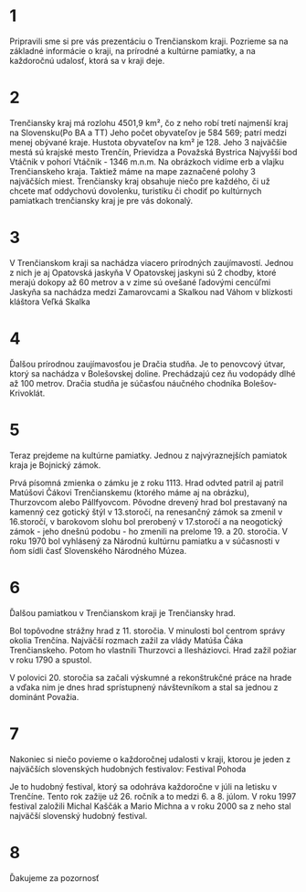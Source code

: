 # 1
Pripravili sme si pre vás prezentáciu o Trenčianskom kraji.
Pozrieme sa na základné informácie o kraji, na prírodné a kultúrne pamiatky, a na každoročnú udalosť, ktorá sa v kraji deje.


# 2
Trenčiansky kraj má rozlohu 4501,9 km², čo z neho robí tretí najmenší kraj na Slovensku(Po BA a TT)
Jeho počet obyvateľov je 584 569; patrí medzi menej obývané kraje.
Hustota obyvateľov na km² je 128.
Jeho 3 najväčšie mestá sú krajské mesto Trenčín, Prievidza a Považská Bystrica
Najvyšší bod Vtáčnik v pohorí Vtáčnik - 1346 m.n.m.
Na obrázkoch vidíme erb a vlajku Trenčianskeho kraja.
Taktiež máme na mape zaznačené polohy 3 najväčších miest.
Trenčiansky kraj obsahuje niečo pre každého, či už chcete mať
oddychovú dovolenku, turistiku či chodiť po kultúrnych
pamiatkach trenčiansky kraj je pre vás dokonalý.


# 3
V Trenčianskom kraji sa nachádza viacero prírodných zaujímavostí. Jednou z nich je aj Opatovská jaskyňa
V Opatovskej jaskyni sú 2 chodby, ktoré merajú dokopy až 60 metrov a v zime sú ovešané ľadovými cencúľmi
Jaskyňa sa nachádza medzi Zamarovcami a Skalkou nad Váhom v blízkosti kláštora Veľká
Skalka


# 4
Ďalšou prírodnou zaujímavosťou je Dračia studňa.
Je to penovcový útvar, ktorý sa nachádza v Bolešovskej doline.
Prechádzajú cez ňu vodopády dlhé až 100 metrov.
Dračia studňa je súčasťou náučného chodníka Bolešov-Krivoklát.

# 5
Teraz prejdeme na kultúrne pamiatky. Jednou z najvýraznejších pamiatok kraja je Bojnický zámok.



Prvá písomná zmienka o zámku je z roku 1113.
Hrad odvted patril aj patril Matúšovi Čákovi Trenčianskemu (ktorého máme aj na obrázku), Thurzovcom alebo Pállfyovcom.
Pôvodne drevený hrad bol prestavaný na kamenný cez gotický štýl v 13.storočí, na renesančný zámok sa zmenil v 16.storočí, v barokovom slohu bol prerobený v 17.storočí a na neogotický zámok - jeho dnešnú podobu - ho zmenili na prelome 19. a 20. storočia.
V roku 1970 bol vyhlásený za Národnú kultúrnu pamiatku a v súčasnosti v ňom sídli časť Slovenského Národného Múzea.




# 6
Ďalšou pamiatkou v Trenčianskom kraji je Trenčiansky hrad.

Bol topôvodne strážny hrad z 11. storočia. V minulosti bol centrom správy okolia Trenčína.
Najväčší rozmach zažil  za vlády Matúša Čáka Trenčianskeho.
Potom ho vlastnili Thurzovci a Ilesháziovci.
Hrad zažil požiar v roku 1790 a spustol.

V polovici 20. storočia sa začali výskumné a rekonštrukčné práce na hrade a vďaka nim je dnes hrad sprístupnený návštevníkom a stal sa jednou z dominánt Považia.





# 7
Nakoniec si niečo povieme o každoročnej udalosti v kraji, ktorou je jeden z najväčších slovenských hudobných festivalov: Festival Pohoda

Je to hudobný festival, ktorý sa odohráva každoročne v júli na letisku v Trenčíne. 
Tento rok zažije už 26. ročník a to medzi 6. a 8. júlom.
V roku 1997 festival založili Michal Kaščák a Mario Michna a v roku 2000 sa z neho stal najväčší slovenský hudobný festival.



# 8
Ďakujeme za
pozornosť


